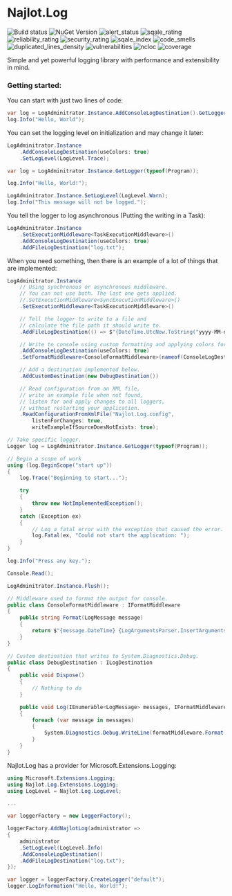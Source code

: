 # Najlot.Log 

![Build status](https://dev.azure.com/Najlot/Log/_apis/build/status/Log%20msbuild?branchName=master) ![NuGet Version](https://img.shields.io/nuget/v/Najlot.Log.svg) ![alert_status](https://sonarcloud.io/api/project_badges/measure?project=najlot_Log&metric=alert_status) ![sqale_rating](https://sonarcloud.io/api/project_badges/measure?project=najlot_Log&metric=sqale_rating) ![reliability_rating](https://sonarcloud.io/api/project_badges/measure?project=najlot_Log&metric=reliability_rating) ![security_rating](https://sonarcloud.io/api/project_badges/measure?project=najlot_Log&metric=security_rating) ![sqale_index](https://sonarcloud.io/api/project_badges/measure?project=najlot_Log&metric=sqale_index) ![code_smells](https://sonarcloud.io/api/project_badges/measure?project=najlot_Log&metric=code_smells) ![duplicated_lines_density](https://sonarcloud.io/api/project_badges/measure?project=najlot_Log&metric=duplicated_lines_density) ![vulnerabilities](https://sonarcloud.io/api/project_badges/measure?project=najlot_Log&metric=vulnerabilities) ![ncloc](https://sonarcloud.io/api/project_badges/measure?project=najlot_Log&metric=ncloc) ![coverage](https://sonarcloud.io/api/project_badges/measure?project=najlot_Log&metric=coverage)

Simple and yet powerful logging library with performance and extensibility in mind.

### Getting started:
You can start with just two lines of code:
```csharp
var log = LogAdminitrator.Instance.AddConsoleLogDestination().GetLogger(typeof(Program));
log.Info("Hello, World");
```

You can set the logging level on initialization and may change it later:
```csharp
LogAdminitrator.Instance
	.AddConsoleLogDestination(useColors: true)
	.SetLogLevel(LogLevel.Trace);

var log = LogAdminitrator.Instance.GetLogger(typeof(Program));

log.Info("Hello, World!");

LogAdminitrator.Instance.SetLogLevel(LogLevel.Warn);
log.Info("This message will not be logged.");
```

You tell the logger to log asynchronous (Putting the writing in a Task):
```csharp
LogAdminitrator.Instance
	.SetExecutionMiddleware<TaskExecutionMiddleware>()
	.AddConsoleLogDestination(useColors: true)
	.AddFileLogDestination("log.txt");
```

When you need something, then there is an example of a lot of things that are implemented:
```csharp
LogAdminitrator.Instance
	// Using synchronous or asynchronous middleware.
	// You can not use both. The last one gets applied.
	//.SetExecutionMiddleware<SyncExecutionMiddleware>()
	.SetExecutionMiddleware<TaskExecutionMiddleware>()

	// Tell the logger to write to a file and
	// calculate the file path it should write to.
	.AddFileLogDestination(() => $"{DateTime.UtcNow.ToString("yyyy-MM-dd")}.log")

	// Write to console using custom formatting and applying colors for different loglevels
	.AddConsoleLogDestination(useColors: true)
	.SetFormatMiddleware<ConsoleFormatMiddleware>(nameof(ConsoleLogDestination))

	// Add a destination implemented below.
	.AddCustomDestination(new DebugDestination())

	// Read configuration from an XML file,
	// write an example file when not found,
	// listen for and apply changes to all loggers, 
	// without restarting your application.
	.ReadConfigurationFromXmlFile("Najlot.Log.config",
		listenForChanges: true,
		writeExampleIfSourceDoesNotExists: true);

// Take specific logger.
Logger log = LogAdminitrator.Instance.GetLogger(typeof(Program));

// Begin a scope of work
using (log.BeginScope("start up"))
{
	log.Trace("Beginning to start...");

	try
	{
		throw new NotImplementedException();
	}
	catch (Exception ex)
	{
		// Log a fatal error with the exception that caused the error.
		log.Fatal(ex, "Could not start the application: ");
	}
}

log.Info("Press any key.");

Console.Read();

LogAdminitrator.Instance.Flush();

// Middleware used to format the output for console.
public class ConsoleFormatMiddleware : IFormatMiddleware
{
	public string Format(LogMessage message)
	{
		return $"{message.DateTime} {LogArgumentsParser.InsertArguments(message.Message, message.Arguments)} {message.Exception}";
	}
}

// Custom destination that writes to System.Diagnostics.Debug.
public class DebugDestination : ILogDestination
{
	public void Dispose()
	{
		// Nothing to do
	}

	public void Log(IEnumerable<LogMessage> messages, IFormatMiddleware formatMiddleware)
	{
		foreach (var message in messages)
		{
			System.Diagnostics.Debug.WriteLine(formatMiddleware.Format(message));
		}
	}
}
```

Najlot.Log has a provider for Microsoft.Extensions.Logging:
```csharp
using Microsoft.Extensions.Logging;
using Najlot.Log.Extensions.Logging;
using LogLevel = Najlot.Log.LogLevel;

...

var loggerFactory = new LoggerFactory();

loggerFactory.AddNajlotLog(administrator =>
{
	administrator
	.SetLogLevel(LogLevel.Info)
	.AddConsoleLogDestination()
	.AddFileLogDestination("log.txt");
});

var logger = loggerFactory.CreateLogger("default");
logger.LogInformation("Hello, World!");
```

